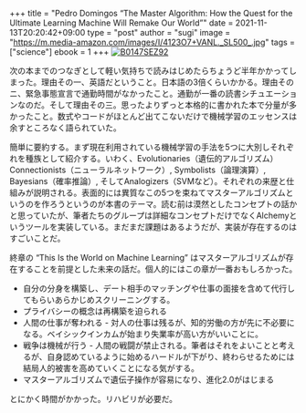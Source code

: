 +++
title = "Pedro Domingos “The Master Algorithm: How the Quest for the Ultimate Learning Machine Will Remake Our World”"
date = 2021-11-13T20:20:42+09:00
type = "post"
author = "sugi"
image = "https://m.media-amazon.com/images/I/4123O7+VANL._SL500_.jpg"
tags = ["science"]
ebook = 1
+++
<a href="https://www.amazon.co.jp/dp/B0147SEZ92/?tag=aqajp-22" target="_blank" class="alignleft"><img src="https://m.media-amazon.com/images/I/4123O7+VANL._SL500_.jpg" alt="B0147SEZ92" border="0" /></a>

次の本までのつなぎとして軽い気持ちで読みはじめたらちょうど半年かかってしまった。理由その一、英語だということ。日本語の3倍くらいかかる。理由そのニ、緊急事態宣言で通勤時間がなかったこと。通勤が一番の読書シチュエーションなのだ。そして理由その三。思ったよりずっと本格的に書かれた本で分量が多かったこと。数式やコードがほとんど出てこないだけで機械学習のエッセンスは余すところなく語られていた。

簡単に要約する。まず現在利用されている機械学習の手法を5つに大別しそれぞれを種族として紹介する。いわく、Evolutionaries（遺伝的アルゴリズム） Connectionists（ニューラルネットワーク）, Symbolists（論理演算）, Bayesians（確率推論）, そしてAnalogizers（SVMなど）。それぞれの来歴と仕組みが説明される。表面的には異質なこの5つを束ねてマスターアルゴリズムというのを作ろうというのが本書のテーマ。読む前は漠然としたコンセプトの話かと思っていたが、筆者たちのグループは詳細なコンセプトだけでなくAlchemyというツールを実装している。まだまだ課題はあるようだが、実装が存在するのはすごいことだ。

終章の “This Is the World on Machine Learning” はマスターアルゴリズムが存在することを前提とした未来の話だ。個人的にはこの章が一番おもしろかった。

- 自分の分身を構築し、デート相手のマッチングや仕事の面接を含めて代行してもらいあらかじめスクリーニングする。
- プライバシーの概念は再構築を迫られる
- 人間の仕事が奪われる - 対人の仕事は残るが、知的労働の方が先に不必要になる。ベイシックインカムが始まり失業率が高い方がいいことに。
- 戦争は機械が行う - 人間の戦闘が禁止される。筆者はそれをよいことと考えるが、自身認めているように始めるハードルが下がり、終わらせるためには結局人的被害を高めていくことになる気がする。
- マスターアルゴリズムで遺伝子操作が容易になり、進化2.0がはじまる

とにかく時間がかかった。リハビリが必要だ。
